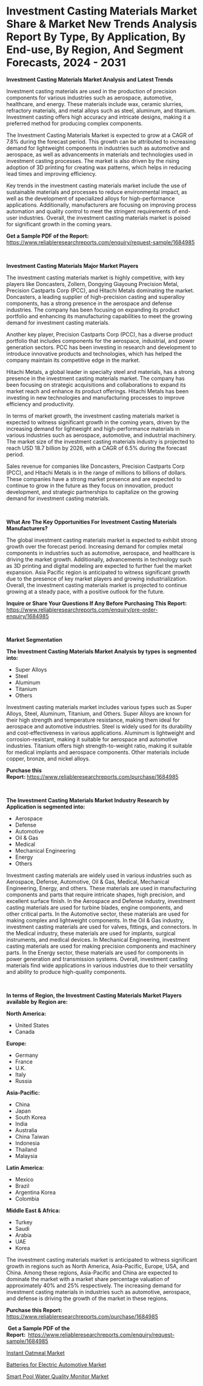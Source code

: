 <p><h1>Investment Casting Materials Market Share & Market New Trends Analysis Report By Type, By Application, By End-use, By Region, And Segment Forecasts, 2024 - 2031</h1></p><p><strong>Investment Casting Materials Market Analysis and Latest Trends</strong></p>
<p><p>Investment casting materials are used in the production of precision components for various industries such as aerospace, automotive, healthcare, and energy. These materials include wax, ceramic slurries, refractory materials, and metal alloys such as steel, aluminum, and titanium. Investment casting offers high accuracy and intricate designs, making it a preferred method for producing complex components.</p><p>The Investment Casting Materials Market is expected to grow at a CAGR of 7.8% during the forecast period. This growth can be attributed to increasing demand for lightweight components in industries such as automotive and aerospace, as well as advancements in materials and technologies used in investment casting processes. The market is also driven by the rising adoption of 3D printing for creating wax patterns, which helps in reducing lead times and improving efficiency.</p><p>Key trends in the investment casting materials market include the use of sustainable materials and processes to reduce environmental impact, as well as the development of specialized alloys for high-performance applications. Additionally, manufacturers are focusing on improving process automation and quality control to meet the stringent requirements of end-user industries. Overall, the investment casting materials market is poised for significant growth in the coming years.</p></p>
<p><strong>Get a Sample PDF of the Report:&nbsp;</strong> <a href="https://www.reliableresearchreports.com/enquiry/request-sample/1684985">https://www.reliableresearchreports.com/enquiry/request-sample/1684985</a></p>
<p>&nbsp;</p>
<p><strong>Investment Casting Materials Major Market Players</strong></p>
<p><p>The investment casting materials market is highly competitive, with key players like Doncasters, Zollern, Dongying Giayoung Precision Metal, Precision Castparts Corp (PCC), and Hitachi Metals dominating the market. Doncasters, a leading supplier of high-precision casting and superalloy components, has a strong presence in the aerospace and defense industries. The company has been focusing on expanding its product portfolio and enhancing its manufacturing capabilities to meet the growing demand for investment casting materials.</p><p>Another key player, Precision Castparts Corp (PCC), has a diverse product portfolio that includes components for the aerospace, industrial, and power generation sectors. PCC has been investing in research and development to introduce innovative products and technologies, which has helped the company maintain its competitive edge in the market.</p><p>Hitachi Metals, a global leader in specialty steel and materials, has a strong presence in the investment casting materials market. The company has been focusing on strategic acquisitions and collaborations to expand its market reach and enhance its product offerings. Hitachi Metals has been investing in new technologies and manufacturing processes to improve efficiency and productivity.</p><p>In terms of market growth, the investment casting materials market is expected to witness significant growth in the coming years, driven by the increasing demand for lightweight and high-performance materials in various industries such as aerospace, automotive, and industrial machinery. The market size of the investment casting materials industry is projected to reach USD 18.7 billion by 2026, with a CAGR of 6.5% during the forecast period.</p><p>Sales revenue for companies like Doncasters, Precision Castparts Corp (PCC), and Hitachi Metals is in the range of millions to billions of dollars. These companies have a strong market presence and are expected to continue to grow in the future as they focus on innovation, product development, and strategic partnerships to capitalize on the growing demand for investment casting materials.</p></p>
<p>&nbsp;</p>
<p><strong>What Are The Key Opportunities For Investment Casting Materials Manufacturers?</strong></p>
<p><p>The global investment casting materials market is expected to exhibit strong growth over the forecast period. Increasing demand for complex metal components in industries such as automotive, aerospace, and healthcare is driving the market growth. Additionally, advancements in technology such as 3D printing and digital modeling are expected to further fuel the market expansion. Asia Pacific region is anticipated to witness significant growth due to the presence of key market players and growing industrialization. Overall, the investment casting materials market is projected to continue growing at a steady pace, with a positive outlook for the future.</p></p>
<p><strong>Inquire or Share Your Questions If Any Before Purchasing This Report:</strong> <a href="https://www.reliableresearchreports.com/enquiry/pre-order-enquiry/1684985">https://www.reliableresearchreports.com/enquiry/pre-order-enquiry/1684985</a></p>
<p>&nbsp;</p>
<p><strong>Market Segmentation</strong></p>
<p><strong>The Investment Casting Materials Market Analysis by types is segmented into:</strong></p>
<p><ul><li>Super Alloys</li><li>Steel</li><li>Aluminum</li><li>Titanium</li><li>Others</li></ul></p>
<p><p>Investment casting materials market includes various types such as Super Alloys, Steel, Aluminum, Titanium, and Others. Super Alloys are known for their high strength and temperature resistance, making them ideal for aerospace and automotive industries. Steel is widely used for its durability and cost-effectiveness in various applications. Aluminum is lightweight and corrosion-resistant, making it suitable for aerospace and automotive industries. Titanium offers high strength-to-weight ratio, making it suitable for medical implants and aerospace components. Other materials include copper, bronze, and nickel alloys.</p></p>
<p><strong>Purchase this Report:&nbsp;</strong><a href="https://www.reliableresearchreports.com/purchase/1684985">https://www.reliableresearchreports.com/purchase/1684985</a></p>
<p>&nbsp;</p>
<p><strong>The Investment Casting Materials Market Industry Research by Application is segmented into:</strong></p>
<p><ul><li>Aerospace</li><li>Defense</li><li>Automotive</li><li>Oil & Gas</li><li>Medical</li><li>Mechanical Engineering</li><li>Energy</li><li>Others</li></ul></p>
<p><p>Investment casting materials are widely used in various industries such as Aerospace, Defense, Automotive, Oil & Gas, Medical, Mechanical Engineering, Energy, and others. These materials are used in manufacturing components and parts that require intricate shapes, high precision, and excellent surface finish. In the Aerospace and Defense industry, investment casting materials are used for turbine blades, engine components, and other critical parts. In the Automotive sector, these materials are used for making complex and lightweight components. In the Oil & Gas industry, investment casting materials are used for valves, fittings, and connectors. In the Medical industry, these materials are used for implants, surgical instruments, and medical devices. In Mechanical Engineering, investment casting materials are used for making precision components and machinery parts. In the Energy sector, these materials are used for components in power generation and transmission systems. Overall, investment casting materials find wide applications in various industries due to their versatility and ability to produce high-quality components.</p></p>
<p>&nbsp;</p>
<p><strong>In terms of Region, the Investment Casting Materials Market Players available by Region are:</strong></p>
<p>
    <p> <strong> North America: </strong>
        <ul>
            <li>United States</li>
            <li>Canada</li>
        </ul>
        </p> 
    <p> <strong> Europe: </strong>
        <ul>
            <li>Germany</li>
            <li>France</li>
            <li>U.K.</li>
            <li>Italy</li>
            <li>Russia</li>
        </ul>
        </p> 
    <p> <strong> Asia-Pacific: </strong>
        <ul>
            <li>China</li>
            <li>Japan</li>
            <li>South Korea</li>
            <li>India</li>
            <li>Australia</li>
            <li>China Taiwan</li>
            <li>Indonesia</li>
            <li>Thailand</li>
            <li>Malaysia</li>
        </ul>
        </p> 
    <p> <strong> Latin America: </strong>
        <ul>
            <li>Mexico</li>
            <li>Brazil</li>
            <li>Argentina Korea</li>
            <li>Colombia</li>
        </ul>
        </p> 
    <p> <strong> Middle East & Africa: </strong>
        <ul>
            <li>Turkey</li>
            <li>Saudi</li>
            <li>Arabia</li>
            <li>UAE</li>
            <li>Korea</li>
        </ul>
    </p>
    </p>
<p><p>The investment casting materials market is anticipated to witness significant growth in regions such as North America, Asia-Pacific, Europe, USA, and China. Among these regions, Asia-Pacific and China are expected to dominate the market with a market share percentage valuation of approximately 40% and 25% respectively. The increasing demand for investment casting materials in industries such as automotive, aerospace, and defense is driving the growth of the market in these regions.</p></p>
<p><strong>Purchase this Report: </strong><a href="https://www.reliableresearchreports.com/purchase/1684985">https://www.reliableresearchreports.com/purchase/1684985</a></p>
<p>&nbsp;<strong>Get a Sample PDF of the Report:&nbsp;&nbsp;</strong><a href="https://www.reliableresearchreports.com/enquiry/request-sample/1684985">https://www.reliableresearchreports.com/enquiry/request-sample/1684985</a></p>
<p><strong></strong></p>
<p><p><a href="https://view.publitas.com/reportprime-1/instant-oatmeal-market-size-and-growth-market-segmentation-regional-and-country-breakdowns-and-market-trends-for-period-from-2024-2031/">Instant Oatmeal Market</a></p><p><a href="https://view.publitas.com/reportprime-1/batteries-for-electric-automotive-market-research-report-provides-thorough-industry-overview-which-offers-an-in-depth-analysis-of-product-trends-and-new-market-divisions/">Batteries for Electric Automotive Market</a></p><p><a href="https://view.publitas.com/reportprime-1/smart-pool-water-quality-monitor-market-research-report-forecasted-for-period-from-2023-2030-by-market-type-market-application-and-region/">Smart Pool Water Quality Monitor Market</a></p></p>